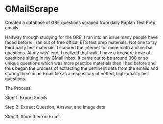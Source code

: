 # GMailScrape
Created a database of GRE questions scraped from daily Kaplan Test Prep emails

Halfway through studying for the GRE, I ran into an issue many people have faced before: I ran out of free offical ETS test prep materials. Not one to try third party test materials, I scoured the internet for more math and verbal questions. At my wits' end, I realized that wait, I have a treasure trove of questions sitting in my GMail inbox. It came out to be around 300 or so unique questions which was more practice materials than I had before and thus began the process of extracting the pertinent data from the emails and storing them in an Excel file as a respository of vetted, high-quality test questions. 

The Process:

Step 1: Export Emails

Step 2: Extract Question, Answer, and Image data 

Step 3: Store them in Excel

